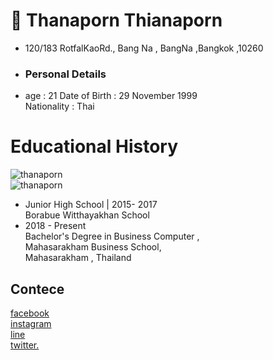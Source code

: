 # 👋 Thanaporn Thianaporn
- 120/183 RotfalKaoRd., Bang Na , BangNa ,Bangkok ,10260
- ### Personal Details
- age :  21
Date of Birth : 29 November 1999<br>
Nationality : Thai

# Educational History
![thanaporn](https://lh3.googleusercontent.com/PTdYabJfiCfAunf4mUaYxdy6NFzIFNy9kmON95L-WMVOzd4bFbil01MSIFIvZpC1R7a3YSiIYVw7mJ_lhI8IEPSezVWqEtojHN-kRWhXuVtxlDyfSPslDGfjCP3vyqEbv3S0KZF702bARiSQd6g3LVF7G7E8sVP-7oHNEzaxr2Kiml_7pccN1hirnEdfFAfelf5yUw-SnYAXeG_GKP27Ks_9bBkrsh8JjwPDTRkE6EnLrDqQbsb3VL4QUtCrCjpkDrTHrJJ6-u0aRIxnFNfCS4zlCr_N5s7QJyNQddCJ9V7lbTM9danosRjlSGDC8DLvcd78A-OsFDFTf2N1bo_J5McDRpbNSwp5eIMj3aGbbIEjmTseXHNjCcDBtk6K8nMWoRw8-XJwm0g8-NjAlwXJVjZL7131sAZjYnRPNt_FvBxlUAQYklGphjO1lLdQmfbz0yH0tcxlKfD6G5e2AMPC2YIlJs6vEqL7gjpA159HSBLRFv1iU_pJiuP8LUBI9rSbsrvv1p2OZ6XpHivHJg48kK-9I1rPOdxII5dXmDUxqPAAYPd-Vfb6TDvv2vA_xaOHSNzgpNh25Wi08DXkrSfsjYwMrm0WDqLrUF42eOlFyBFIN1-MbTM_oYmJf7p6I9TQGIMInbNigcP3a3lYdBxjmPWyyJ5VmKJTaQfAfSSOgQaL7S1XuIFfFAyYoF8jKueccVGSwJ1yVVY7ZjJwmP3HbVlv=w500-h350-no?authuser=0)<br>
![thanaporn](https://lh3.googleusercontent.com/Q3nkwQm1Ciui70YaAJaOLMFWmZ0ebUS359eH3IpcfR8TY2-aWv5fG7is-ZzvHnW22M6ozWt455OaVywfeqQ5DWle1rEutQVYJoF8y1VY0Z9vDc-_b7d6G2Tq1Im2OjmFNPXDm9zcpMEGN_hrrh2O2vDBzE2CIkt4GFvz0BMlnfLQ0NcJ2EH9EECibmTLznmkb48T4RUGl9bjWiVaRkZeElIAy_TSnw5goNRE6kmk3E3pRHFVRXfa9dN5mEFii4sl3IZro1VqBYSGDPd3fK4okUlZsYW04jRE5pZVt2ogla9tejUv5DGr3nC7dwH4m_Tsqnz6nQbHIaKYTq6-6ZU2G3sbUgkUI2RbBqQBuaY05fA29weNnRVWdTQKBA-Xmf_jz3HAgZFmYJzzkYQdv5dc2b-SpSMhU0SR8ei49eVEnd244hoAA1xDsT0uNioBuiqfjpipkLTYHVEFjS4wgftu8rRlKTEwfNJc4sO-rDLiyYK0d8D2nUVEm9Oub2NyJ87-iElkGMFNt9rL873bChvCL8aDbkrBSKzm8ZWcX-jTrOd6FWnapyqWDdqOCks8zRb4-ksGup4AG8CspaN4m1XQiWzPKUtj6SEzHvrmMbR0dd3onjOEkKWiVCRHm_WHwm54OQtBvqcsik2gJsOBbAvdb_miEW-IebaoW4KdXwhmu5mPWxXG5LoeO1-LLjIy62Et225Bkn6z8AohQDIXyJrWD19f=w800-h350-no?authuser=0)
* Junior High School |  2015- 2017<br>
Borabue Witthayakhan School<br>
* 2018 - Present<br>
Bachelor's Degree in Business Computer ,<br>
Mahasarakham Business School,<br>
Mahasarakham , Thailand<br>


## Contece
[facebook](https://www.facebook.com/profile.php?id=100025184304049)<br>
[instagram](https://www.instagram.com/)<br>
[line](https://line.me/ti/p/PAoHQ4GU7x?fbclid=IwAR12ZQb_htrdqET_-lMwJG0i_00_6IIW_y1lRXRvWJXHPY1dUY1cM7pO0vI)<br>
[twitter.](https://twitter.com/ThXthana?s=07&fbclid=IwAR0CPtv56Zg9cI6rexuOHKstP2PQKTKnqaBJKxQ1wqutJytP7a5W1eIUi84)<br>
<!---
<!---
Thanaporn2518/Thanaporn2518 is a ✨ special ✨ repository because its `README.md` (this file) appears on your GitHub profile.
You can click the Preview link to take a look at your changes.
--->
